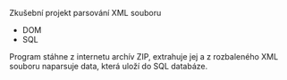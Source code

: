 Zkušební projekt parsování XML souboru

- DOM
- SQL

Program stáhne z internetu archív ZIP, extrahuje jej a z rozbaleného XML souboru naparsuje data, která uloží do SQL databáze.

